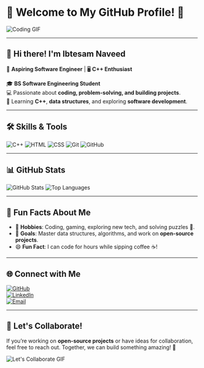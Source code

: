 # 🌌 Welcome to My GitHub Profile! 🌌

![Coding GIF](https://media.giphy.com/media/l3vR85PnGsBwu1PFK/giphy.gif)

---

## 👋 Hi there! I'm **Ibtesam Naveed**

🚀 **Aspiring Software Engineer** | 🖥️ **C++ Enthusiast**

🎓 **BS Software Engineering Student**  
💻 Passionate about **coding, problem-solving, and building projects**.  
📘 Learning **C++**, **data structures**, and exploring **software development**.

---

## 🛠️ Skills & Tools

![C++](https://img.shields.io/badge/C++-00599C?style=for-the-badge&logo=cplusplus&logoColor=white)
![HTML](https://img.shields.io/badge/HTML-E34F26?style=for-the-badge&logo=html5&logoColor=white)
![CSS](https://img.shields.io/badge/CSS-1572B6?style=for-the-badge&logo=css3&logoColor=white)
![Git](https://img.shields.io/badge/Git-F05032?style=for-the-badge&logo=git&logoColor=white)
![GitHub](https://img.shields.io/badge/GitHub-181717?style=for-the-badge&logo=github&logoColor=white)

---

## 📊 GitHub Stats

![GitHub Stats](https://github-readme-stats.vercel.app/api?username=ibtesamnaveed&show_icons=true&theme=tokyonight)
![Top Languages](https://github-readme-stats.vercel.app/api/top-langs/?username=ibtesamnaveed&layout=compact&theme=tokyonight)

---

## 🌟 Fun Facts About Me

- 🌌 **Hobbies**: Coding, gaming, exploring new tech, and solving puzzles 🧩.
- 🎯 **Goals**: Master data structures, algorithms, and work on **open-source projects**.
- 😄 **Fun Fact**: I can code for hours while sipping coffee ☕!

---

## 🌐 Connect with Me

[![GitHub](https://img.icons8.com/ios-filled/50/ffffff/github.png)](https://github.com/ibtesamnaveed)  
[![LinkedIn](https://img.icons8.com/ios-filled/50/ffffff/linkedin.png)](https://www.linkedin.com/in/ibtesam-naveed-307b9a335/)  
[![Email](https://img.icons8.com/ios-filled/50/ffffff/email-open.png)](mailto:ibtesamnaveed770@gmail.com)

---

## 🎉 Let's Collaborate!

If you’re working on **open-source projects** or have ideas for collaboration, feel free to reach out. Together, we can build something amazing! 🚀

![Let's Collaborate GIF](https://media.giphy.com/media/du3J3cXyzhj75IOgvA/giphy.gif)
